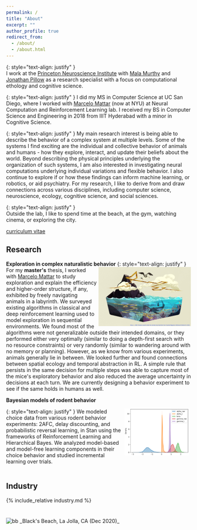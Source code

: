```yaml
---
permalink: /
title: "About"
excerpt: ""
author_profile: true
redirect_from: 
  - /about/
  - /about.html
---
```


{: style="text-align: justify" }  
I work at the [Princeton Neuroscience Institute](https://pni.princeton.edu/) with [Mala Murthy](https://murthylab.princeton.edu/) and [Jonathan Pillow](https://pillowlab.princeton.edu/) as a research specialist with a focus on computational ethology and cognitive science.

{: style="text-align: justify" } 
I did my MS in Computer Science at UC San Diego, where I worked with [Marcelo Mattar](https://mattarlab.ucsd.edu) (now at NYU) at Neural Computation and Reinforcement Learning lab. I received my BS in Computer Science and Engineering in 2018 from IIIT Hyderabad with a minor in Cognitive Science. 

{: style="text-align: justify" }
My main research interest is being able to describe the behavior of a complex system at multiple levels. Some of the systems I find exciting are the individual and collective behavior of animals and humans - how they explore, interact, and update their beliefs about the world. Beyond describing the physical principles underlying the organization of such systems, I am also interested in investigating neural computations underlying individual variations and flexible behavior. I also continue to explore if or how these findings can inform machine learning, or robotics, or aid psychiatry. For my research, I like to derive from and draw connections across various disciplines, including computer science, neuroscience, ecology, cognitive science, and social sciences.

{: style="text-align: justify" }  
Outside the lab, I like to spend time at the beach, at the gym, watching cinema, or exploring the city.

[//]: # (Check out my [Bookshelf]&#40;bookshelf.md&#41; to know more.)

[curriculum vitae](/files/UmeshSingla_cv.pdf)

[//]: # (INTERESTS:)

[//]: # (**<u>Computational Ethology</u>** **<u>Ecology</u>** **<u>Machine Learning/RL</u>** **<u>Neuroscience</u>** **<u>Naturalistic Behavior</u>** **<u>Cognitive Science</u>**)

[//]: # (Research)
[//]: # (I am interested in interdisciplinary research problems spanning computer science and naturalistic world &#40;particularly ecology, ethology, and earth sciences&#41;. I like to use a combination of experimental, observational and computational approaches to understand and decipher hidden structure in the natural world.)

Research
--------

**Exploration in complex naturalistic behavior** 
{: style="text-align: justify" }
<img src="/images/woot.jpeg" alt="pretty picture" width="50%" style="padding-left: 1%; float: right;">
For my **master's** thesis, I worked with [Marcelo Mattar](https://www.mattarlab.com) to study exploration and explain the efficiency and higher-order structure, if any, exhibited by freely navigating animals in a labyrinth. We surveyed existing algorithms in classical and deep reinforcement learning used to model exploration in sequential environments. We found most of the algorithms were not generalizable outside their intended domains, or they performed either very optimally (similar to doing a depth-first search with no resource constraints) or very randomly (similar to wandering around with no memory or planning). However, as we know from various experiments, animals generally lie in between. We looked further and found connections between spatial ecology and temporal abstraction in RL. A simple rule that persists in the same decision for multiple steps was able to capture most of the mice's exploratory behavior and also reduced the average uncertainty in decisions at each turn. We are currently designing a behavior experiment to see if the same holds in humans as well.

**Bayesian models of rodent behavior**

{: style="text-align: justify" }
<img src="/images/rldiscountdf_plot_params.png" alt="pretty picture" width="35%" style="padding-right: 1%; float: right;">
We modeled choice data from various rodent behavior experiments: 2AFC, delay discounting, and probabilistic reversal learning, in Stan using the frameworks of Reinforcement Learning and Hierarchical Bayes. We analyzed model-based and model-free learning components in their choice behavior and studied incremental learning over trials.
<br/>
<br/>

[//]: # (<div style="margin-top: 2%"></div>)

[//]: # (<div><hr style="width:20%; margin: auto"></div>)

[//]: # (<br/>)

<!-- Visit [Projects](projects) for academic coursework. -->

Industry
--------
{% include_relative industry.md %}

<img src="/images/IMG_20201228_125037.jpg" alt="bb" style="padding-top: 5%;">
_Black's Beach, La Jolla, CA (Dec 2020)_
